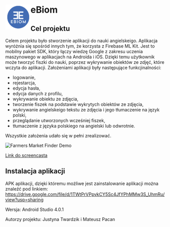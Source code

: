 <h1> 
  <img width="80" height="80"  align="left"  src="images/logo_size_apps.png">
  eBiom
</h1>

## Cel projektu
Celem projektu było stworzenie aplikacji do nauki angielskeigo. Aplikacja wyróżnia się spośród innych tym, że korzysta z Firebase ML Kit. Jest to mobilny pakiet SDK, który łączy wiedzę Google z zakresu uczenia maszynowego w aplikacjach na Androida i iOS. Dzięki temu użytkownik może tworzyć fiszki do nauki, poprzez wykrywanie obiektów ze zdjęć, które wczyta do aplikacji. Założeniami aplikacji były następujące funkcjinalności:

- logowanie,
- rejestarcja,
- edycja hasła,
- edycja danych z profilu,
- wykrywanie obiektu ze zdjęcia,
- tworzenie fiszek na podstawie wykrytych obiektów ze zdjęcia,
- wykrywanie angielskeigo tekstu ze zdjęcia i jego tłumaczenie na język polski,
- przeglądanie utworzonych wcześniej fiszek,
- tłumaczenie z języka polskiego na angielski lub odwrotnie.

Wszystkie założenia udało się w pełni zrealizować.


![Farmers Market Finder Demo](images/eBiom_gif.gif)

[Link do screencasta](https://youtu.be/NbqwgA3gB5E)

## Instalacja aplikacji
APK aplikacji, dzięki któremu możliwe jest zainstalowanie aplikacji można znaleźć pod linkiem:
https://drive.google.com/file/d/1TWtPrVPpvkCY5Sc4JfYPhMMw3S_UhmRu/view?usp=sharing

Wersja: Android Studio 4.0.1

Autorzy projektu: Justyna Twardzik i Mateusz Pacan


